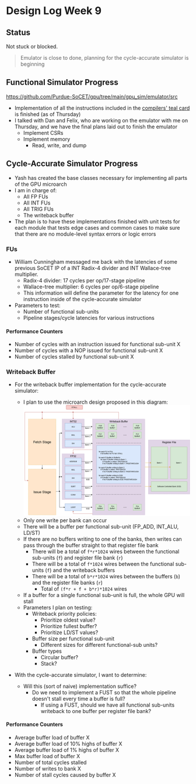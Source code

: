 # Design Log Week 9

## Status

Not stuck or blocked.

> Emulator is close to done, planning for the cycle-accurate simulator is beginning

## Functional Simulator Progress

https://github.com/Purdue-SoCET/gpu/tree/main/gpu_sim/emulator/src

- Implementation of all the instructions included in the [compilers' teal card](https://docs.google.com/spreadsheets/d/1quvfY0Q_mLP5VfUaNGiiruGoqjCMpCyCKM9KlqbujYM/edit?usp=sharing) is finished (as of Thursday)
- I talked with Dan and Felix, who are working on the emulator with me on Thursday, and we have the final plans laid out to finish the emulator
  - Implement CSRs
  - Implement memory
    - Read, write, and dump

## Cycle-Accurate Simulator Progress

- Yash has created the base classes necessary for implementing all parts of the GPU microarch
- I am in charge of:
  - All FP FUs
  - All INT FUs
  - All TRIG FUs
  - The writeback buffer
- The plan is to have these implementations finished with unit tests for each module that tests edge cases and common cases to make sure that there are no module-level syntax errors or logic errors

### FUs

- William Cunningham messaged me back with the latencies of some previous SoCET IP of a INT Radix-4 divider and INT Wallace-tree multiplier.
  - Radix-4 divider: 17 cycles per op/17-stage pipeline
  - Wallace-tree multiplier: 6 cycles per op/6-stage pipeline
  - This information will define the parameter for the latency for one instruction inside of the cycle-accurate simulator
- Parameters to test:
  - Number of functional sub-units
  - Pipeline stages/cycle latencies for various instructions

#### Performance Counters

- Number of cycles with an instruction issued for functional sub-unit X
- Number of cycles with a NOP issued for functional sub-unit X
- Number of cycles stalled by functional sub-unit X

### Writeback Buffer

- For the writeback buffer implementation for the cycle-accurate simulator:
  - I plan to use the microarch design proposed in this diagram:
  ![Writeback Buffer Diagram](./media/week9/writeback-buffer.drawio.png)
  - Only one write per bank can occur
  - There will be a buffer per functional sub-unit (FP_ADD, INT_ALU, LD/ST)
  - If there are no buffers writing to one of the banks, then writes can pass through the buffer straight to that register file bank
    - There will be a total of `f*r*1024` wires between the functional sub-units (`f`) and register file bank (`r`)
    - There will be a total of `f*1024` wires between the functional sub-units (`f`) and the writeback buffers
    - There will be a total of `b*r*1024` wires between the buffers (`b`) and the register file banks (`r`)
      - Total of `(f*r + f + b*r)*1024` wires
  - If a buffer for a single functional sub-unit is full, the whole GPU will stall
  - Parameters I plan on testing:
    - Writeback priority policies:
      - Prioritize oldest value?
      - Prioritize fullest buffer?
      - Prioritize LD/ST values?
    - Buffer size per functional sub-unit
      - Different sizes for different functional-sub units?
    - Buffer types
      - Circular buffer?
      - Stack?

- With the cycle-accurate simulator, I want to determine:
  - Will this (sort of naive) implementation suffice? 
    - Do we need to implement a FUST so that the whole pipeline doesn't stall every time a buffer is full?
      - If using a FUST, should we have all functional sub-units writeback to one buffer per register file bank?

#### Performance Counters

- Average buffer load of buffer X
- Average buffer load of 10% highs of buffer X
- Average buffer load of 1% highs of buffer X
- Max buffer load of buffer X
- Number of total cycles stalled
- Number of writes to bank X
- Number of stall cycles caused by buffer X


  
 
